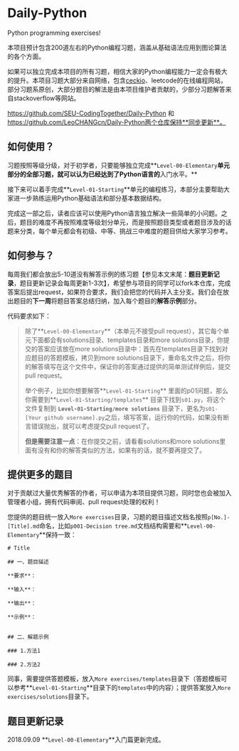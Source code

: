 # Daily-Python
Python programming exercises!

本项目预计包含200道左右的Python编程习题，涵盖从基础语法应用到图论算法的各个方面。

如果可以独立完成本项目的所有习题，相信大家的Python编程能力一定会有极大的提升。本项目习题大部分来自网络，包含[ceckio](check.io)、leetcode的在线编程网站，部分习题系原创，大部分题目的解法是由本项目维护者贡献的，少部分习题解答来自stackoverflow等网站。

https://github.com/SEU-CodingTogether/Daily-Python 和 https://github.com/LeoCHANGcn/Daily-Python两个仓库保持**同步更新**。

## 如何使用？

习题按照等级分级，对于初学者，只要能够独立完成**`Level-00-Elementary`**单元部分的全部习题，就可以认为已经达到了Python语言的**入门水平。**

接下来可以着手完成**`Level-01-Starting`**单元的编程练习，本部分主要帮助大家进一步熟练运用Python基础语法和部分基本数据结构。

完成这一部之后，读者应该可以使用Python语言独立解决一些简单的小问题。之后，题目的难度不再按照难度等级划分单元，而是按照题目类型或者题目涉及的话题来分类，每个单元都会有初级、中等、挑战三中难度的题目供给大家学习参考。

## 如何参与？

每周我们都会放出5-10道没有解答示例的练习题【参见本文末尾：**题目更新记录**，题目更新记录会每周更新1-3次】，希望参与项目的同学可以fork本仓库，完成答案后提出request，如果符合要求，我们会把您的代码并入主分支。我们会在放出题目的**下一周**将题目答案总结归纳，加入每个题目的**解答示例**部分。

代码要求如下：

> 除了**`Level-00-Elementary`**（本单元不接受pull request），其它每个单元下面都会有solutions目录、templates目录和more solutions目录，你提交的答案应该放在more solutions目录中：首先在templates目录下找到对应题目的答题模板，拷贝到more solutions目录下，重命名文件之后，将你的解答填写在这个文件中，保证你的答案通过提供的简单测试样例后，提交pull request。
>
> 举个例子，比如你想要解答**`Level-01-Starting`** 里面的p01问题，那么你需要到**`Level-01-Starting/templates`** 目录下找到`s01.py`，将这个文件复制到 **`Level-01-Starting/more solutions`** 目录下，更名为`s01-[Your github username].py`之后，填写答案，运行你的代码，如果没有断言错误抛出，就可以考虑提交pull request了。
>
> **但是需要注意一点**：在你提交之前，请看看solutions和more solutions里面有没有和你的解答类似的方法，如果有的话，就不要再提交了。

## 提供更多的题目

对于贡献过大量优秀解答的作者，可以申请为本项目提供习题，同时您也会被加入管理者小组，拥有代码审阅、pull request处理的权利！

您提供的题目统一放入`More exercises`目录，习题的题目描述文档名按照`p[No.]-[Title].md`命名，比如`p001-Decision tree.md`文档结构需要和**`Level-00-Elementary`**保持一致：

```itlehree words
# Title

## 一、题目描述

**要求**：

**输入**：

**输出**：

**示例**：


## 二、解题示例

### 1.方法1

### 2.方法2
```
同事，需要提供答题模板，放入`More exercises/templates`目录下（答题模板可以参考**`Level-01-Starting`**目录下的`templates`中的内容）；提供答案放入`More exercises/solutions`目录下。

## 题目更新记录

2018.09.09 **`Level-00-Elementary`**入门篇更新完成。